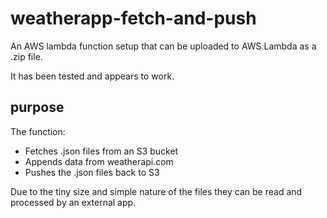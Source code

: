 # weatherapp-fetch-and-push
An AWS lambda function setup that can be uploaded to AWS Lambda as a .zip file.  
  
It has been tested and appears to work.
## purpose
The function:
* Fetches .json files from an S3 bucket
* Appends data from weatherapi.com
* Pushes the .json files back to S3

Due to the tiny size and simple nature of the files they can be read and processed by an external app. 
